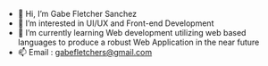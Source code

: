 - 👋 Hi, I’m Gabe Fletcher Sanchez
- 👀 I’m interested in UI/UX and Front-end Development
- 🌱 I’m currently learning Web development utilizing web based languages to produce a robust Web Application in the near future
- 📫 Email : gabefletchers@gmail.com

<!---
JuicyGaby/JuicyGaby is a ✨ special ✨ repository because its `README.md` (this file) appears on your GitHub profile.
You can click the Preview link to take a look at your changes.
--->
